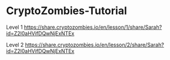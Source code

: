 # CryptoZombies-Tutorial

Level 1 
https://share.cryptozombies.io/en/lesson/1/share/Sarah?id=Z2l0aHVifDQwNjExNTEx

Level 2
https://share.cryptozombies.io/en/lesson/2/share/Sarah?id=Z2l0aHVifDQwNjExNTEx
